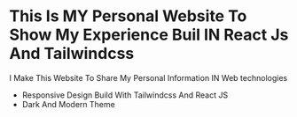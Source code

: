 # This Is MY Personal Website To Show My Experience Buil IN React Js And Tailwindcss
 I Make This Website To Share My Personal Information IN Web technologies 
 - Responsive Design Build With Tailwindcss And React JS
 - Dark And Modern Theme
